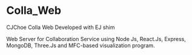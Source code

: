 # Colla_Web

CJChoe Colla Web
Developed with EJ shim

Web Server for Collaboration Service using Node Js, React.Js, Express, MongoDB, Three.Js and MFC-based visualization program. 